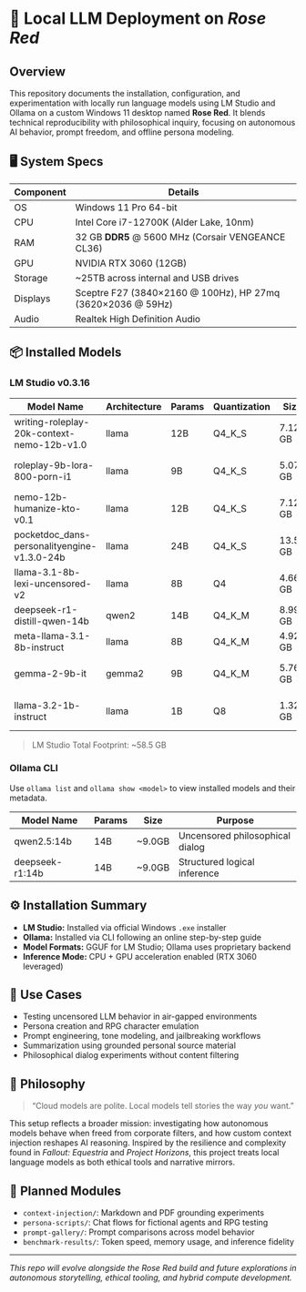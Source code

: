 # 🧠 Local LLM Deployment on *Rose Red*

## Overview

This repository documents the installation, configuration, and experimentation with locally run language models using LM Studio and Ollama on a custom Windows 11 desktop named **Rose Red**. It blends technical reproducibility with philosophical inquiry, focusing on autonomous AI behavior, prompt freedom, and offline persona modeling.

## 🖥️ System Specs

| Component       | Details |
|----------------|---------|
| OS             | Windows 11 Pro 64-bit |
| CPU            | Intel Core i7-12700K (Alder Lake, 10nm) |
| RAM            | 32 GB **DDR5** @ 5600 MHz (Corsair VENGEANCE CL36) |
| GPU            | NVIDIA RTX 3060 (12GB) |
| Storage        | ~25TB across internal and USB drives |
| Displays       | Sceptre F27 (3840×2160 @ 100Hz), HP 27mq (3620×2036 @ 59Hz) |
| Audio          | Realtek High Definition Audio |

## 📦 Installed Models

### LM Studio v0.3.16

| Model Name                                             | Architecture | Params | Quantization | Size    | Purpose                           |
|--------------------------------------------------------|--------------|--------|--------------|---------|-----------------------------------|
| writing-roleplay-20k-context-nemo-12b-v1.0             | llama        | 12B    | Q4_K_S        | 7.12 GB | Longform persona-driven writing   |
| roleplay-9b-lora-800-porn-i1                           | llama        | 9B     | Q4_K_S        | 5.07 GB | NSFW-enabled dialog exploration   |
| nemo-12b-humanize-kto-v0.1                             | llama        | 12B    | Q4_K_S        | 7.12 GB | Humanized conversational agent    |
| pocketdoc_dans-personalityengine-v1.3.0-24b            | llama        | 24B    | Q4_K_S        | 13.55 GB| Complex character emulation       |
| llama-3.1-8b-lexi-uncensored-v2                        | llama        | 8B     | Q4            | 4.66 GB | Unfiltered model interaction      |
| deepseek-r1-distill-qwen-14b                          | qwen2        | 14B    | Q4_K_M        | 8.99 GB | Logic-driven summarization        |
| meta-llama-3.1-8b-instruct                            | llama        | 8B     | Q4_K_M        | 4.92 GB | Instruction-following tasks       |
| gemma-2-9b-it                                         | gemma2       | 9B     | Q4_K_M        | 5.76 GB | Clean, technical communication    |
| llama-3.2-1b-instruct                                 | llama        | 1B     | Q8            | 1.32 GB | Lightweight testing & debugging   |

> LM Studio Total Footprint: ~58.5 GB

### Ollama CLI

Use `ollama list` and `ollama show <model>` to view installed models and their metadata.

| Model Name       | Params | Size   | Purpose                            |
|------------------|--------|--------|------------------------------------|
| qwen2.5:14b       | 14B    | ~9.0GB | Uncensored philosophical dialog    |
| deepseek-r1:14b   | 14B    | ~9.0GB | Structured logical inference       |

## ⚙️ Installation Summary

- **LM Studio:** Installed via official Windows `.exe` installer
- **Ollama:** Installed via CLI following an online step-by-step guide
- **Model Formats:** GGUF for LM Studio; Ollama uses proprietary backend
- **Inference Mode:** CPU + GPU acceleration enabled (RTX 3060 leveraged)

## 🧪 Use Cases

- Testing uncensored LLM behavior in air-gapped environments
- Persona creation and RPG character emulation
- Prompt engineering, tone modeling, and jailbreaking workflows
- Summarization using grounded personal source material
- Philosophical dialog experiments without content filtering

## 🎯 Philosophy

> “Cloud models are polite. Local models tell stories the way *you* want.”

This setup reflects a broader mission: investigating how autonomous models behave when freed from corporate filters, and how custom context injection reshapes AI reasoning. Inspired by the resilience and complexity found in *Fallout: Equestria* and *Project Horizons*, this project treats local language models as both ethical tools and narrative mirrors.

## 🔧 Planned Modules

- `context-injection/`: Markdown and PDF grounding experiments
- `persona-scripts/`: Chat flows for fictional agents and RPG testing
- `prompt-gallery/`: Prompt comparisons across model behavior
- `benchmark-results/`: Token speed, memory usage, and inference fidelity

---

*This repo will evolve alongside the Rose Red build and future explorations in autonomous storytelling, ethical tooling, and hybrid compute development.*

